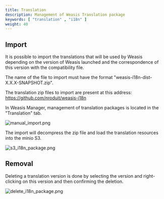 ```yaml
---
title: Translation
description: Management of Weasis Translation package
keywords: [ "translation" , "i18n" ]
weight: 40
---
```


## Import

It is possible to import the translations that will be used by Weasis depending on the version of Weasis launched and the correspondence of this version with the compatibility file.

The name of the file to import must have the format "weasis-i18n-dist-X.X.X-SNAPSHOT.zip".

The translation zip files to import are present at this address: https://github.com/nroduit/weasis-i18n

In Weasis Manager, management of translation packages is located in the "Translation" tab.

![manual_import.png](/manager/translation/manual_import.png)

The import will decompress the zip file and load the translation resources into the minio S3.

![s3_i18n_package.png](/manager/translation/s3_i18n_package.png)

## Removal

Deleting a translation version is done by selecting the version and right-clicking on this version and then confirming the deletion.

![delete_i18n_package.png](/manager/translation/delete_i18n_package.png)